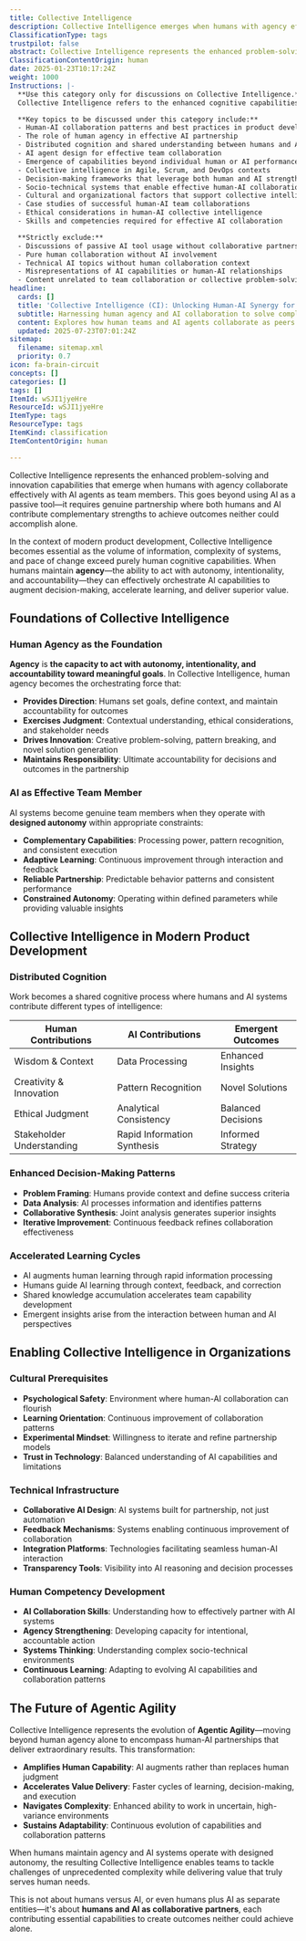 ```yaml
---
title: Collective Intelligence
description: Collective Intelligence emerges when humans with agency effectively collaborate with AI agents, leveraging distributed cognition and shared understanding to generate superior outcomes beyond individual capabilities in complex socio-technical environments.
ClassificationType: tags
trustpilot: false
abstract: Collective Intelligence represents the enhanced problem-solving and innovation capabilities that emerge when humans with agency effectively collaborate with AI agents as team members. This concept goes beyond traditional human collaboration to encompass human-AI partnerships where both parties contribute complementary strengths—human creativity, judgment, and contextual understanding combined with AI processing power, pattern recognition, and consistent execution. Unlike passive tool usage, Collective Intelligence requires humans to have genuine agency and AI systems to operate with designed autonomy within appropriate constraints. The resulting synergy enables teams to navigate complex socio-technical environments, make more informed decisions, and deliver superior outcomes that neither humans nor AI could achieve independently. This form of agentic agility is essential for modern product development, where the volume and complexity of information, rapid change cycles, and need for continuous adaptation exceed purely human cognitive capabilities. By cultivating Collective Intelligence, organisations can harness the full potential of human-AI collaboration, transforming how value is created and delivered in digital product development.
ClassificationContentOrigin: human
date: 2025-01-23T10:17:24Z
weight: 1000
Instructions: |-
  **Use this category only for discussions on Collective Intelligence.**  
  Collective Intelligence refers to the enhanced cognitive capabilities and outcomes that emerge when humans with agency collaborate effectively with AI agents as team members. This concept encompasses human-AI partnerships where both contribute complementary strengths to solve complex problems, make informed decisions, and deliver superior results in socio-technical environments.

  **Key topics to be discussed under this category include:**
  - Human-AI collaboration patterns and best practices in product development
  - The role of human agency in effective AI partnership
  - Distributed cognition and shared understanding between humans and AI
  - AI agent design for effective team collaboration
  - Emergence of capabilities beyond individual human or AI performance
  - Collective intelligence in Agile, Scrum, and DevOps contexts
  - Decision-making frameworks that leverage both human and AI strengths
  - Socio-technical systems that enable effective human-AI collaboration
  - Cultural and organizational factors that support collective intelligence
  - Case studies of successful human-AI team collaborations
  - Ethical considerations in human-AI collective intelligence
  - Skills and competencies required for effective AI collaboration

  **Strictly exclude:**
  - Discussions of passive AI tool usage without collaborative partnership
  - Pure human collaboration without AI involvement
  - Technical AI topics without human collaboration context
  - Misrepresentations of AI capabilities or human-AI relationships
  - Content unrelated to team collaboration or collective problem-solving
headline:
  cards: []
  title: 'Collective Intelligence (CI): Unlocking Human-AI Synergy for Superior Product Innovation'
  subtitle: Harnessing human agency and AI collaboration to solve complex problems, accelerate learning, and drive innovation in modern product development teams
  content: Explores how human teams and AI agents collaborate as peers to solve complex problems, enhance decision-making, and accelerate learning. Covers distributed cognition, agency, adaptive practices, feedback loops, and the cultural, technical, and organizational enablers required for effective human-AI partnerships in dynamic product development environments.
  updated: 2025-07-23T07:01:24Z
sitemap:
  filename: sitemap.xml
  priority: 0.7
icon: fa-brain-circuit
concepts: []
categories: []
tags: []
ItemId: wSJI1jyeHre
ResourceId: wSJI1jyeHre
ItemType: tags
ResourceType: tags
ItemKind: classification
ItemContentOrigin: human

---
```

Collective Intelligence represents the enhanced problem-solving and innovation capabilities that emerge when humans with agency collaborate effectively with AI agents as team members. This goes beyond using AI as a passive tool—it requires genuine partnership where both humans and AI contribute complementary strengths to achieve outcomes neither could accomplish alone.

In the context of modern product development, Collective Intelligence becomes essential as the volume of information, complexity of systems, and pace of change exceed purely human cognitive capabilities. When humans maintain **agency**—the ability to act with autonomy, intentionality, and accountability—they can effectively orchestrate AI capabilities to augment decision-making, accelerate learning, and deliver superior value.

## Foundations of Collective Intelligence

### Human Agency as the Foundation
**Agency** is **the capacity to act with autonomy, intentionality, and accountability toward meaningful goals**. In Collective Intelligence, human agency becomes the orchestrating force that:

- **Provides Direction**: Humans set goals, define context, and maintain accountability for outcomes
- **Exercises Judgment**: Contextual understanding, ethical considerations, and stakeholder needs
- **Drives Innovation**: Creative problem-solving, pattern breaking, and novel solution generation
- **Maintains Responsibility**: Ultimate accountability for decisions and outcomes in the partnership

### AI as Effective Team Member
AI systems become genuine team members when they operate with **designed autonomy** within appropriate constraints:

- **Complementary Capabilities**: Processing power, pattern recognition, and consistent execution
- **Adaptive Learning**: Continuous improvement through interaction and feedback
- **Reliable Partnership**: Predictable behavior patterns and consistent performance
- **Constrained Autonomy**: Operating within defined parameters while providing valuable insights

## Collective Intelligence in Modern Product Development

### Distributed Cognition
Work becomes a shared cognitive process where humans and AI systems contribute different types of intelligence:

| Human Contributions | AI Contributions | Emergent Outcomes |
|-------------------|------------------|-------------------|
| Wisdom & Context | Data Processing | Enhanced Insights |
| Creativity & Innovation | Pattern Recognition | Novel Solutions |
| Ethical Judgment | Analytical Consistency | Balanced Decisions |
| Stakeholder Understanding | Rapid Information Synthesis | Informed Strategy |

### Enhanced Decision-Making Patterns
- **Problem Framing**: Humans provide context and define success criteria
- **Data Analysis**: AI processes information and identifies patterns
- **Collaborative Synthesis**: Joint analysis generates superior insights
- **Iterative Improvement**: Continuous feedback refines collaboration effectiveness

### Accelerated Learning Cycles
- AI augments human learning through rapid information processing
- Humans guide AI learning through context, feedback, and correction
- Shared knowledge accumulation accelerates team capability development
- Emergent insights arise from the interaction between human and AI perspectives

## Enabling Collective Intelligence in Organizations

### Cultural Prerequisites
- **Psychological Safety**: Environment where human-AI collaboration can flourish
- **Learning Orientation**: Continuous improvement of collaboration patterns
- **Experimental Mindset**: Willingness to iterate and refine partnership models
- **Trust in Technology**: Balanced understanding of AI capabilities and limitations

### Technical Infrastructure
- **Collaborative AI Design**: AI systems built for partnership, not just automation
- **Feedback Mechanisms**: Systems enabling continuous improvement of collaboration
- **Integration Platforms**: Technologies facilitating seamless human-AI interaction
- **Transparency Tools**: Visibility into AI reasoning and decision processes

### Human Competency Development
- **AI Collaboration Skills**: Understanding how to effectively partner with AI systems
- **Agency Strengthening**: Developing capacity for intentional, accountable action
- **Systems Thinking**: Understanding complex socio-technical environments
- **Continuous Learning**: Adapting to evolving AI capabilities and collaboration patterns

## The Future of Agentic Agility

Collective Intelligence represents the evolution of **Agentic Agility**—moving beyond human agency alone to encompass human-AI partnerships that deliver extraordinary results. This transformation:

- **Amplifies Human Capability**: AI augments rather than replaces human judgment
- **Accelerates Value Delivery**: Faster cycles of learning, decision-making, and execution
- **Navigates Complexity**: Enhanced ability to work in uncertain, high-variance environments
- **Sustains Adaptability**: Continuous evolution of capabilities and collaboration patterns

When humans maintain agency and AI systems operate with designed autonomy, the resulting Collective Intelligence enables teams to tackle challenges of unprecedented complexity while delivering value that truly serves human needs.

This is not about humans versus AI, or even humans plus AI as separate entities—it's about **humans and AI as collaborative partners**, each contributing essential capabilities to create outcomes neither could achieve alone.

